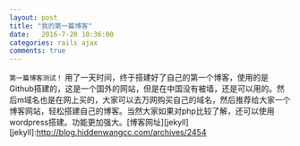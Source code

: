 ```yaml
---
layout: post
title: "我的第一篇博客" 
date:   2016-7-20 10:36:00 
categories: rails ajax 
comments: true
---
```

`第一篇博客测试！`
  用了一天时间，终于搭建好了自己的第一个博客，使用的是Github搭建的，这是一个国外的网站，但是在中国没有被墙，还是可以用的。然后m域名也是在网上买的，大家可以去万网购买自己的域名，然后推荐给大家一个博客网站，轻松搭建自己的博客。当然大家如果对php比较了解，还可以使用wordpress搭建。功能更加强大。[博客网址][jekyll]
[jekyll]:http://blog.hiddenwangcc.com/archives/2454
